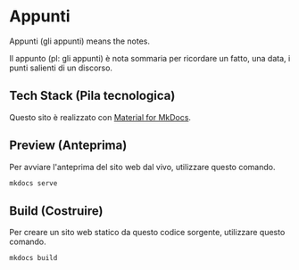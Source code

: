 # Appunti

Appunti (gli appunti) means the notes.

Il appunto (pl: gli appunti) è nota sommaria per ricordare un fatto, una data, i punti salienti di un discorso.

## Tech Stack (Pila tecnologica)

Questo sito è realizzato con [Material for MkDocs](https://squidfunk.github.io/mkdocs-material/).

## Preview (Anteprima)

Per avviare l'anteprima del sito web dal vivo, utilizzare questo comando.

```bash
mkdocs serve
```

## Build (Costruire)

Per creare un sito web statico da questo codice sorgente, utilizzare questo comando.

```bash
mkdocs build
```
